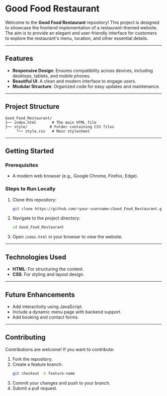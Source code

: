 # Good Food Restaurant

Welcome to the **Good Food Restaurant** repository! This project is designed to showcase the frontend implementation of a restaurant-themed website. The aim is to provide an elegant and user-friendly interface for customers to explore the restaurant's menu, location, and other essential details.

---

## Features
- **Responsive Design**: Ensures compatibility across devices, including desktops, tablets, and mobile phones.
- **Beautiful UI**: A clean and modern interface to engage users.
- **Modular Structure**: Organized code for easy updates and maintenance.

---

## Project Structure

```
Good_Food_Restaurant/
├── index.html       # The main HTML file
├── style/          # Folder containing CSS files
     └── style.css   # Main stylesheet
```

---

## Getting Started

### Prerequisites
- A modern web browser (e.g., Google Chrome, Firefox, Edge).

### Steps to Run Locally
1. Clone this repository:
   ```bash
   git clone https://github.com/<your-username>/Good_Food_Restaurant.git
   ```
2. Navigate to the project directory:
   ```bash
   cd Good_Food_Restaurant
   ```
3. Open `index.html` in your browser to view the website.

---

## Technologies Used
- **HTML**: For structuring the content.
- **CSS**: For styling and layout design.

---

## Future Enhancements
- Add interactivity using JavaScript.
- Include a dynamic menu page with backend support.
- Add booking and contact forms.

---

## Contributing
Contributions are welcome! If you want to contribute:
1. Fork the repository.
2. Create a feature branch:
   ```bash
   git checkout -b feature-name
   ```
3. Commit your changes and push to your branch.
4. Submit a pull request.

